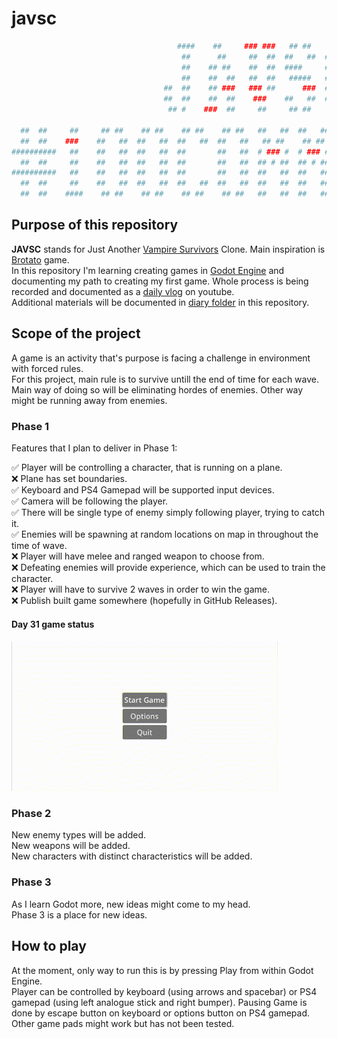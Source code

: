 # javsc
```sh
                                     ####    ##     ### ###   ## ##    ## ##   
                                      ##      ##     ##  ##  ##   ##  ##   ##  
                                      ##    ## ##    ##  ##  ####     ##       
                                      ##    ##  ##   ##  ##   #####   ##       
                                  ##  ##    ## ###   ### ##      ###  ##       
                                  ##  ##    ##  ##    ###    ##   ##  ##   ##  
                                   ## #    ###  ##     ##     ## ##    ## ##   
                                             
  ##  ##     ##     ## ##    ## ##    ## ##    ## ##   ##   ##  ##   ##    ####   #### ##   ## ##   ##   ##  
  ##  ##    ###    ##   ##  ##   ##  ##   ##  ##   ##   ## ##    ## ##      ##    # ## ##  ##   ##  ##   ##  
##########   ##    ##   ##  ##   ##  ##       ##   ##  # ### #  # ### #     ##      ##     ##   ##  ##   ##  
  ##  ##     ##    ##   ##  ##   ##  ##       ##   ##  ## # ##  ## # ##     ##      ##     ##   ##  ## # ##  
##########   ##    ##   ##  ##   ##  ##       ##   ##  ##   ##  ##   ##     ##      ##     ##   ##  # ### #  
  ##  ##     ##    ##   ##  ##   ##  ##   ##  ##   ##  ##   ##  ##   ##     ##      ##     ##   ##   ## ##   
  ##  ##    ####    ## ##    ## ##    ## ##    ## ##   ##   ##  ##   ##    ####    ####     ## ##   ##   ## 
```

## Purpose of this repository

**JAVSC** stands for Just Another [Vampire Survivors](https://store.steampowered.com/app/1794680/Vampire_Survivors/) Clone. Main inspiration is [Brotato](https://store.steampowered.com/app/1942280/Brotato/) game.   
In this repository I'm learning creating games in [Godot Engine](https://godotengine.org/) and documenting my path to creating my first game.
Whole process is being recorded and documented as a [daily vlog](https://www.youtube.com/watch?v=tK4yK3d1Flg&list=PLij67yf0bICPZl7FxQ5w4sn3nveCW8yf3) on youtube.  
Additional materials will be documented in [diary folder](./diary/README.md) in this repository.  

## Scope of the project

A game is an activity that's purpose is facing a challenge in environment with forced rules.  
For this project, main rule is to survive untill the end of time for each wave.  
Main way of doing so will be eliminating hordes of enemies. Other way might be running away from enemies.

### Phase 1

Features that I plan to deliver in Phase 1:

✅ Player will be controlling a character, that is running on a plane.  
❌ Plane has set boundaries.  
✅ Keyboard and PS4 Gamepad will be supported input devices.  
✅ Camera will be following the player.  
✅ There will be single type of enemy simply following player, trying to catch it.  
✅ Enemies will be spawning at random locations on map in throughout the time of wave.  
❌ Player will have melee and ranged weapon to choose from.  
❌ Defeating enemies will provide experience, which can be used to train the character.  
❌ Player will have to survive 2 waves in order to win the game.  
❌ Publish built game somewhere (hopefully in GitHub Releases).  

#### Day 31 game status 

![](./diary/pics/day31-game-status.gif)

### Phase 2

New enemy types will be added.  
New weapons will be added.  
New characters with distinct characteristics will be added.  

### Phase 3

As I learn Godot more, new ideas might come to my head.  
Phase 3 is a place for new ideas.

## How to play

At the moment, only way to run this is by pressing Play from within Godot Engine.  
Player can be controlled by keyboard (using arrows and spacebar) or PS4 gamepad (using left analogue stick and right bumper). Pausing Game is done by escape button on keyboard or options button on PS4 gamepad.  
Other game pads might work but has not been tested.   
